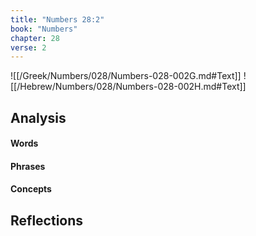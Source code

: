 ```yaml
---
title: "Numbers 28:2"
book: "Numbers"
chapter: 28
verse: 2
---
```

![[/Greek/Numbers/028/Numbers-028-002G.md#Text]]
![[/Hebrew/Numbers/028/Numbers-028-002H.md#Text]]

## Analysis

#### Words

#### Phrases

#### Concepts

## Reflections
